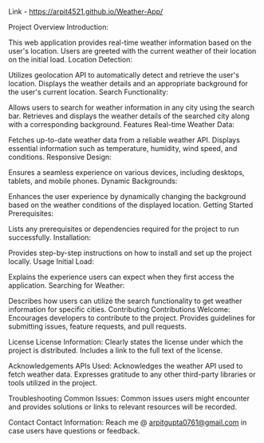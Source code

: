 Link - https://arpit4521.github.io/Weather-App/

Project Overview
Introduction:

This web application provides real-time weather information based on the user's location.
Users are greeted with the current weather of their location on the initial load.
Location Detection:

Utilizes geolocation API to automatically detect and retrieve the user's location.
Displays the weather details and an appropriate background for the user's current location.
Search Functionality:

Allows users to search for weather information in any city using the search bar.
Retrieves and displays the weather details of the searched city along with a corresponding background.
Features
Real-time Weather Data:

Fetches up-to-date weather data from a reliable weather API.
Displays essential information such as temperature, humidity, wind speed, and conditions.
Responsive Design:

Ensures a seamless experience on various devices, including desktops, tablets, and mobile phones.
Dynamic Backgrounds:

Enhances the user experience by dynamically changing the background based on the weather conditions of the displayed location.
Getting Started
Prerequisites:

Lists any prerequisites or dependencies required for the project to run successfully.
Installation:

Provides step-by-step instructions on how to install and set up the project locally.
Usage
Initial Load:

Explains the experience users can expect when they first access the application.
Searching for Weather:

Describes how users can utilize the search functionality to get weather information for specific cities.
Contributing
Contributions Welcome:
Encourages developers to contribute to the project.
Provides guidelines for submitting issues, feature requests, and pull requests.

License
License Information:
Clearly states the license under which the project is distributed.
Includes a link to the full text of the license.

Acknowledgements
APIs Used:
Acknowledges the weather API used to fetch weather data.
Expresses gratitude to any other third-party libraries or tools utilized in the project.

Troubleshooting
Common Issues:
Common issues users might encounter and provides solutions or links to relevant resources will be recorded.

Contact
Contact Information:
Reach me @ arpitgupta0761@gmail.com  in case users have questions or feedback.
